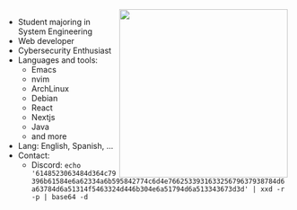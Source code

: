 <img src="https://i.pinimg.com/1200x/07/04/b6/0704b61d02488968f2870f0ed99cd6ca.jpg" width="300px" height="300px" align="right">

- Student majoring in System Engineering
- Web developer
- Cybersecurity Enthusiast
- Languages and tools:
  - Emacs
  - nvim
  - ArchLinux
  - Debian
  - React
  - Nextjs
  - Java
  - and more
- Lang: English, Spanish, ...
- Contact:
  - Discord: `echo '6148523063484d364c79396b61584e6a62334a6b595842774c6d4e766253393163325679637938784d6a63784d6a51314f5463324d446b304e6a51794d6a513343673d3d' | xxd -r -p | base64 -d`

